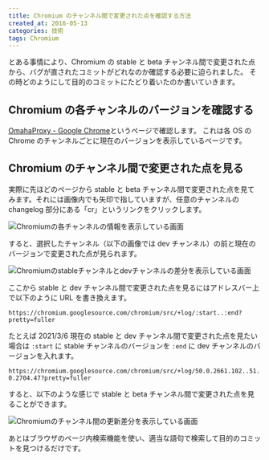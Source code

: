 ```yaml
---
title: Chromium のチャンネル間で変更された点を確認する方法
created_at: 2016-05-13
categories: 技術
tags: Chromium
---
```


とある事情により、Chromium の stable と beta チャンネル間で変更された点から、バグが直されたコミットがどれなのか確認する必要に迫られました。
その時どのようにして目的のコミットにたどり着いたのか書いていきます。

## Chromium の各チャンネルのバージョンを確認する

[OmahaProxy - Google Chrome](https://omahaproxy.appspot.com/)というページで確認します。
これは各 OS の Chrome のチャンネルごとに現在のバージョンを表示しているページです。

## Chromium のチャンネル間で変更された点を見る

実際に先ほどのページから stable と beta チャンネル間で変更された点を見てみます。それには画像内でも矢印で指していますが、任意のチャンネルの changelog 部分にある「cr」というリンクをクリックします。

![Chromiumの各チャンネルの情報を表示している画面](https://blog-assets.kubosho.com/chrome_version.png)

すると、選択したチャンネル（以下の画像では dev チャンネル）の前と現在のバージョンで変更された点が見られます。

![Chromiumのstableチャンネルとdevチャンネルの差分を表示している画面](https://blog-assets.kubosho.com/chrome_stable_dev.png)

ここから stable と dev チャンネル間で変更された点を見るにはアドレスバー上で以下のように URL を書き換えます。

`https://chromium.googlesource.com/chromium/src/+log/:start..:end?pretty=fuller`

たとえば 2021/3/6 現在の stable と dev チャンネル間で変更された点を見たい場合は `:start` に stable チャンネルのバージョンを `:end` に dev チャンネルのバージョンを入れます。

`https://chromium.googlesource.com/chromium/src/+log/50.0.2661.102..51.0.2704.47?pretty=fuller`

すると、以下のような感じで stable と beta チャンネル間で変更された点を見ることができます。

![Chromiumのチャンネル間の更新差分を表示している画面](https://blog-assets.kubosho.com/chrome_diff.png)

あとはブラウザのページ内検索機能を使い、適当な語句で検索して目的のコミットを見つけるだけです。
